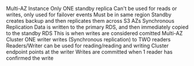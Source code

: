 Multi-AZ Instance
	Only ONE standby replica
	Can't be used for reads or writes, only used for failover events
	Must be in same region
	Standby creates backup and then replicates them across S3 AZs
	Synchronous Replication
		Data is written to the primary RDS, and then immediately copied to the standby RDS
		This is when writes are considered comitted
Multi-AZ Cluster
	ONE writer writes (Synchronous replication) to TWO readers
	Readers/Writer can be used for reading/reading and writing
	Cluster endpoint points at the writer
	Writes are committed when 1 reader has confirmed the write